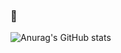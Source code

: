 ### 👋

![Anurag's GitHub stats](https://github-readme-stats.vercel.app/api?username=CHCHAENG&show_icons=true&theme=radical)
